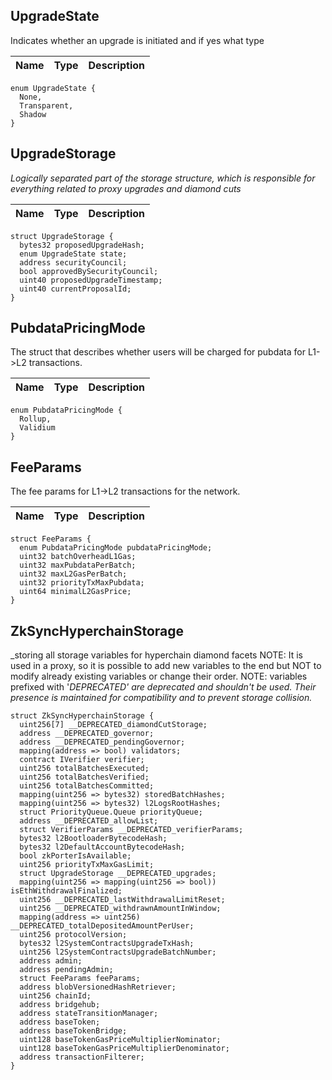 ## UpgradeState

Indicates whether an upgrade is initiated and if yes what type

| Name | Type | Description |
| ---- | ---- | ----------- |

```solidity
enum UpgradeState {
  None,
  Transparent,
  Shadow
}
```
## UpgradeStorage

_Logically separated part of the storage structure, which is responsible for everything related to proxy
upgrades and diamond cuts_

| Name | Type | Description |
| ---- | ---- | ----------- |

```solidity
struct UpgradeStorage {
  bytes32 proposedUpgradeHash;
  enum UpgradeState state;
  address securityCouncil;
  bool approvedBySecurityCouncil;
  uint40 proposedUpgradeTimestamp;
  uint40 currentProposalId;
}
```
## PubdataPricingMode

The struct that describes whether users will be charged for pubdata for L1->L2 transactions.

| Name | Type | Description |
| ---- | ---- | ----------- |

```solidity
enum PubdataPricingMode {
  Rollup,
  Validium
}
```
## FeeParams

The fee params for L1->L2 transactions for the network.

| Name | Type | Description |
| ---- | ---- | ----------- |

```solidity
struct FeeParams {
  enum PubdataPricingMode pubdataPricingMode;
  uint32 batchOverheadL1Gas;
  uint32 maxPubdataPerBatch;
  uint32 maxL2GasPerBatch;
  uint32 priorityTxMaxPubdata;
  uint64 minimalL2GasPrice;
}
```
## ZkSyncHyperchainStorage

_storing all storage variables for hyperchain diamond facets
NOTE: It is used in a proxy, so it is possible to add new variables to the end
but NOT to modify already existing variables or change their order.
NOTE: variables prefixed with '__DEPRECATED_' are deprecated and shouldn't be used.
Their presence is maintained for compatibility and to prevent storage collision._

```solidity
struct ZkSyncHyperchainStorage {
  uint256[7] __DEPRECATED_diamondCutStorage;
  address __DEPRECATED_governor;
  address __DEPRECATED_pendingGovernor;
  mapping(address => bool) validators;
  contract IVerifier verifier;
  uint256 totalBatchesExecuted;
  uint256 totalBatchesVerified;
  uint256 totalBatchesCommitted;
  mapping(uint256 => bytes32) storedBatchHashes;
  mapping(uint256 => bytes32) l2LogsRootHashes;
  struct PriorityQueue.Queue priorityQueue;
  address __DEPRECATED_allowList;
  struct VerifierParams __DEPRECATED_verifierParams;
  bytes32 l2BootloaderBytecodeHash;
  bytes32 l2DefaultAccountBytecodeHash;
  bool zkPorterIsAvailable;
  uint256 priorityTxMaxGasLimit;
  struct UpgradeStorage __DEPRECATED_upgrades;
  mapping(uint256 => mapping(uint256 => bool)) isEthWithdrawalFinalized;
  uint256 __DEPRECATED_lastWithdrawalLimitReset;
  uint256 __DEPRECATED_withdrawnAmountInWindow;
  mapping(address => uint256) __DEPRECATED_totalDepositedAmountPerUser;
  uint256 protocolVersion;
  bytes32 l2SystemContractsUpgradeTxHash;
  uint256 l2SystemContractsUpgradeBatchNumber;
  address admin;
  address pendingAdmin;
  struct FeeParams feeParams;
  address blobVersionedHashRetriever;
  uint256 chainId;
  address bridgehub;
  address stateTransitionManager;
  address baseToken;
  address baseTokenBridge;
  uint128 baseTokenGasPriceMultiplierNominator;
  uint128 baseTokenGasPriceMultiplierDenominator;
  address transactionFilterer;
}
```
